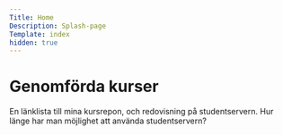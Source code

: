 ```yaml
---
Title: Home
Description: Splash-page
Template: index
hidden: true
---
```


# Genomförda kurser

En länklista till mina kursrepon, och redovisning på studentservern. Hur länge
har man möjlighet att använda studentservern?
